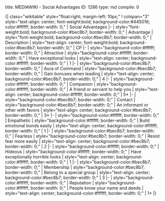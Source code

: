 title:          MEDIAWIKI - Social Advantages
ID:             1286
type:           md
compile:        0



{| class="wikitable"   style="float:right; margin-left: 10px;"
! colspan="3" style="text-align: center; font-weight:bold; background-color:#445016; color:#ffffff; border-width: 0;" | Social Advantages
|-
| style="font-weight:bold; background-color:#bec8b7; border-width: 0;" | Advantage
| style="font-weight:bold; background-color:#bec8b7; border-width: 0;" | Description
| style="text-align: center; font-weight:bold; background-color:#bec8b7; border-width: 0;" | CP
|-
| style="background-color:#ffffff; border-width: 0;" | Attractive
| style="background-color:#ffffff; border-width: 0;" | Have exceptional looks
| style="text-align: center; background-color:#ffffff; border-width: 0;" | 1
|-
| style="background-color:#bec8b7; border-width: 0;" | Aura of Command
| style="background-color:#bec8b7; border-width: 0;" | Gain bonuses when leading
| style="text-align: center; background-color:#bec8b7; border-width: 0;" | 4
|-
| style="background-color:#ffffff; border-width: 0;" | Companion
| style="background-color:#ffffff; border-width: 0;" | A friend or servant to help you
| style="text-align: center; background-color:#ffffff; border-width: 0;" | 5*
|-
| style="background-color:#bec8b7; border-width: 0;" | Contact
| style="background-color:#bec8b7; border-width: 0;" | An informant or other with favors
| style="text-align: center; background-color:#bec8b7; border-width: 0;" | 3*
|-
| style="background-color:#ffffff; border-width: 0;" | Empathetic
| style="background-color:#ffffff; border-width: 0;" | Build emotional bonds easily
| style="text-align: center; background-color:#ffffff; border-width: 0;" | 1
|-
| style="background-color:#bec8b7; border-width: 0;" | Fearless
| style="background-color:#bec8b7; border-width: 0;" | Resist fear more easily
| style="text-align: center; background-color:#bec8b7; border-width: 0;" | 2
|-
| style="background-color:#ffffff; border-width: 0;" | Hideous
| style="background-color:#ffffff; border-width: 0;" | Have exceptionally horrible looks
| style="text-align: center; background-color:#ffffff; border-width: 0;" | 1
|-
| style="background-color:#bec8b7; border-width: 0;" | Membership
| style="background-color:#bec8b7; border-width: 0;" | Belong to a special group
| style="text-align: center; background-color:#bec8b7; border-width: 0;" | 3
|-
| style="background-color:#ffffff; border-width: 0;" | Reputation
| style="background-color:#ffffff; border-width: 0;" | People know your name and deeds
| style="text-align: center; background-color:#ffffff; border-width: 0;" | 1*
|}